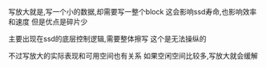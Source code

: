 写放大就是,写一个小的数据,却需要写一整个block
这会影响ssd寿命,也影响效率和速度
但是优点是碎片少

主要出现在ssd的底层控制逻辑,需要整体擦写
这个是无法操纵的

不过写放大的实际表现和可用空间也有关系
如果空闲空间比较多,写放大就会缓解
